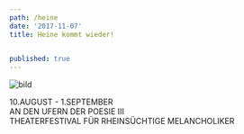 ```yaml
---
path: /heine
date: '2017-11-07'
title: Heine kommt wieder!        
        

published: true
---
```


![bild](/ufer-paddel.jpg)

10.AUGUST - 1.SEPTEMBER    
AN DEN UFERN DER POESIE III       
THEATERFESTIVAL FÜR RHEINSÜCHTIGE MELANCHOLIKER   

